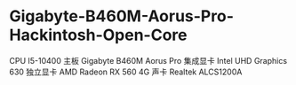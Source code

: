 # Gigabyte-B460M-Aorus-Pro-Hackintosh-Open-Core
CPU	I5-10400
主板	Gigabyte B460M Aorus Pro
集成显卡	Intel UHD Graphics 630
独立显卡	AMD Radeon RX 560 4G
声卡	Realtek ALCS1200A
